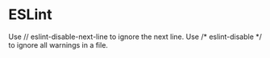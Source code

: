 # ESLint

Use // eslint-disable-next-line to ignore the next line.
Use /* eslint-disable */ to ignore all warnings in a file.